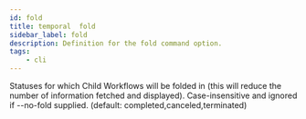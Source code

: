 ```yaml
---
id: fold
title: temporal  fold
sidebar_label: fold
description: Definition for the fold command option.
tags:
	- cli
---
```


 Statuses for which Child Workflows will be folded in (this will reduce the number of information fetched and displayed). Case-insensitive and ignored if --no-fold supplied. (default: completed,canceled,terminated)
